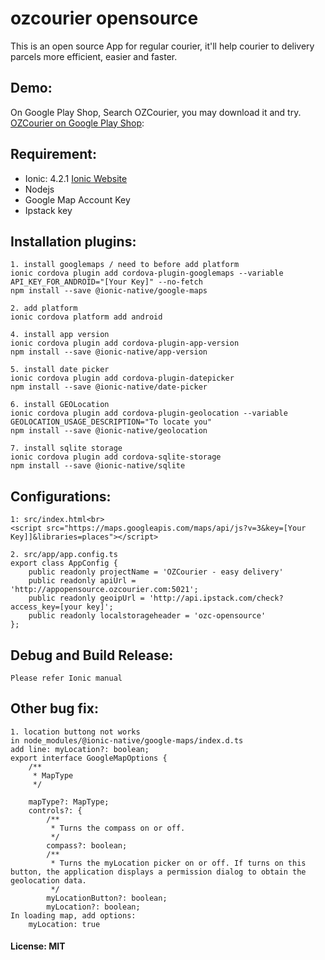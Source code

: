 # ozcourier opensource
This is an open source App for regular courier, it'll help courier to delivery parcels more efficient, easier and faster.

## Demo:

On Google Play Shop, Search OZCourier, you may download it and try.
[OZCourier on Google Play Shop](https://play.google.com/store/apps/details?id=au.com.ozcourier.global&hl=en): 

## Requirement:
* Ionic: 4.2.1  [Ionic Website](https://ionicframework.com)
* Nodejs
* Google Map Account Key
* Ipstack key

## Installation plugins:
```
1. install googlemaps / need to before add platform
ionic cordova plugin add cordova-plugin-googlemaps --variable API_KEY_FOR_ANDROID="[Your Key]" --no-fetch
npm install --save @ionic-native/google-maps

2. add platform
ionic cordova platform add android

4. install app version
ionic cordova plugin add cordova-plugin-app-version
npm install --save @ionic-native/app-version

5. install date picker
ionic cordova plugin add cordova-plugin-datepicker
npm install --save @ionic-native/date-picker

6. install GEOLocation
ionic cordova plugin add cordova-plugin-geolocation --variable GEOLOCATION_USAGE_DESCRIPTION="To locate you"
npm install --save @ionic-native/geolocation

7. install sqlite storage
ionic cordova plugin add cordova-sqlite-storage
npm install --save @ionic-native/sqlite
```

## Configurations:
```
1: src/index.html<br>
<script src="https://maps.googleapis.com/maps/api/js?v=3&key=[Your Key]]&libraries=places"></script>

2. src/app/app.config.ts
export class AppConfig {
    public readonly projectName = 'OZCourier - easy delivery'
    public readonly apiUrl = 'http://appopensource.ozcourier.com:5021';
    public readonly geoipUrl = 'http://api.ipstack.com/check?access_key=[your key]';
    public readonly localstorageheader = 'ozc-opensource'
};
```

## Debug and Build Release:
```Please refer Ionic manual```

## Other bug fix:
```
1. location buttong not works
in node_modules/@ionic-native/google-maps/index.d.ts
add line: myLocation?: boolean; 
export interface GoogleMapOptions {
    /**
     * MapType
     */

    mapType?: MapType;
    controls?: {
        /**
         * Turns the compass on or off.
         */
        compass?: boolean;
        /**
         * Turns the myLocation picker on or off. If turns on this button, the application displays a permission dialog to obtain the geolocation data.
         */
        myLocationButton?: boolean;
        myLocation?: boolean;
In loading map, add options:
    myLocation: true
```


#### License: MIT
